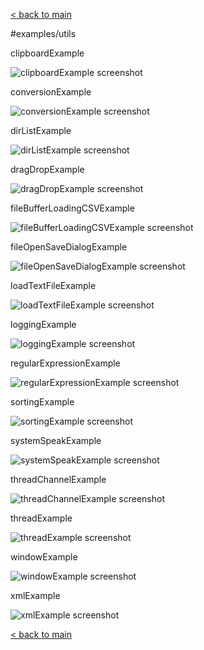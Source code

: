 
[< back to main](../README.md)

#examples/utils


clipboardExample

![clipboardExample screenshot](clipboardExample.png)

conversionExample

![conversionExample screenshot](conversionExample.png)

dirListExample

![dirListExample screenshot](dirListExample.png)

dragDropExample

![dragDropExample screenshot](dragDropExample.png)

fileBufferLoadingCSVExample

![fileBufferLoadingCSVExample screenshot](fileBufferLoadingCSVExample.png)

fileOpenSaveDialogExample

![fileOpenSaveDialogExample screenshot](fileOpenSaveDialogExample.png)

loadTextFileExample

![loadTextFileExample screenshot](loadTextFileExample.png)

loggingExample

![loggingExample screenshot](loggingExample.png)

regularExpressionExample

![regularExpressionExample screenshot](regularExpressionExample.png)

sortingExample

![sortingExample screenshot](sortingExample.png)

systemSpeakExample

![systemSpeakExample screenshot](systemSpeakExample.png)

threadChannelExample

![threadChannelExample screenshot](threadChannelExample.png)

threadExample

![threadExample screenshot](threadExample.png)

windowExample

![windowExample screenshot](windowExample.png)

xmlExample

![xmlExample screenshot](xmlExample.png)

[< back to main](../README.md)

